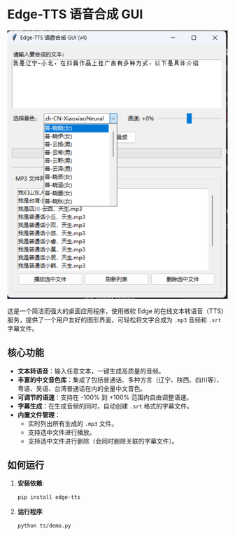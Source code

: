 # Edge-TTS 语音合成 GUI

![GUI截图](gui_screenshot.png)

这是一个简洁而强大的桌面应用程序，使用微软 Edge 的在线文本转语音（TTS）服务，提供了一个用户友好的图形界面，可轻松将文字合成为 `.mp3` 音频和 `.srt` 字幕文件。

## 核心功能

- **文本转语音**：输入任意文本，一键生成高质量的音频。
- **丰富的中文音色库**：集成了包括普通话、多种方言（辽宁、陕西、四川等）、粤语、吴语、台湾普通话在内的全量中文音色。
- **可调节的语速**：支持在 -100% 到 +100% 范围内自由调整语速。
- **字幕生成**：在生成音频的同时，自动创建 `.srt` 格式的字幕文件。
- **内置文件管理**：
    - 实时列出所有生成的 `.mp3` 文件。
    - 支持选中文件进行播放。
    - 支持选中文件进行删除（会同时删除关联的字幕文件）。

## 如何运行

1.  **安装依赖**:
    ```bash
    pip install edge-tts
    ```

2.  **运行程序**:
    ```bash
    python ts/demo.py
    ```
